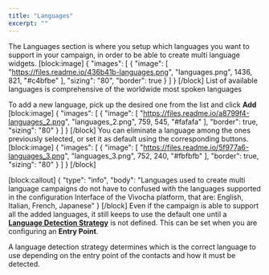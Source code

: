 ```yaml
---
title: "Languages"
excerpt: ""
---
```

The Languages section is where you setup which languages you want to support in your campaign, in order to be able to create multi language widgets.
[block:image]
{
  "images": [
    {
      "image": [
        "https://files.readme.io/436b41b-languages.png",
        "languages.png",
        1436,
        821,
        "#c4bfbe"
      ],
      "sizing": "80",
      "border": true
    }
  ]
}
[/block]
List of available languages is comprehensive of the worldwide most spoken languages

To add a new language, pick up the desired one from the list and click **Add**
[block:image]
{
  "images": [
    {
      "image": [
        "https://files.readme.io/a8799f4-languages_2.png",
        "languages_2.png",
        759,
        545,
        "#fafafa"
      ],
      "border": true,
      "sizing": "80"
    }
  ]
}
[/block]
You can eliminate a language among the ones previously selected, or set it as default using the corresponding buttons.
[block:image]
{
  "images": [
    {
      "image": [
        "https://files.readme.io/5f977a6-languages_3.png",
        "languages_3.png",
        752,
        240,
        "#fbfbfb"
      ],
      "border": true,
      "sizing": "80"
    }
  ]
}
[/block]

[block:callout]
{
  "type": "info",
  "body": "Languages used to create multi language campaigns do not have to confused with the languages supported in the configuration Interface of the Vivocha platform, that are: English, Italian, French, Japanese"
}
[/block]
Even if the campaign is able to support all the added languages, it still keeps to use the default one until a **[Language Detection Strategy](doc:vcb-web-entry-points#section--languages-)** is not defined. This can be set when you are configuring an **Entry Point**.

A language detection strategy determines which is the correct language to use depending on the entry point of the contacts and how it must be detected.